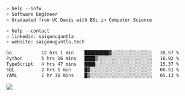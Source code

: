 ```bash
> help --info
> Software Engineer
> Graduated from UC Davis with BSc in Computer Science
```

```bash
> help --contact
> linkedin: saigonuguntla
> website: saigonuguntla.tech
```

<!--START_SECTION:waka-->

```txt
Go           12 hrs 1 min    █████████▓░░░░░░░░░░░░░░░   38.57 %
Python       5 hrs 16 mins   ████▒░░░░░░░░░░░░░░░░░░░░   16.92 %
TypeScript   4 hrs 47 mins   ████░░░░░░░░░░░░░░░░░░░░░   15.37 %
SQL          2 hrs 1 min     █▓░░░░░░░░░░░░░░░░░░░░░░░   06.51 %
YAML         1 hr 36 mins    █▒░░░░░░░░░░░░░░░░░░░░░░░   05.13 %
```

<!--END_SECTION:waka-->

![](https://komarev.com/ghpvc/?username=saigonu&color=6A8AFF)
